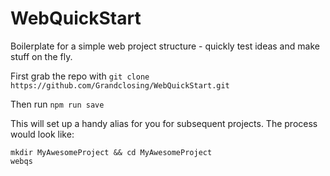 # WebQuickStart
Boilerplate for a simple web project structure - quickly test ideas and make stuff on the fly.

First grab the repo with 
```git clone https://github.com/Grandclosing/WebQuickStart.git```

Then run 
```npm run save```

This will set up a handy alias for you for subsequent projects. The process would look like:

```
mkdir MyAwesomeProject && cd MyAwesomeProject
webqs
```
